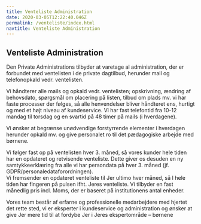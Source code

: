 ```yaml
---
title: Venteliste Administration
date: 2020-03-05T12:22:40.046Z
permalink: /venteliste/index.html
navtitle: Venteliste Administration
---
```

## Venteliste Administration

Den Private Administrations tilbyder at varetage al administration, der er forbundet med ventelisten i de private dagtilbud, herunder mail og telefonopkald vedr. ventelisten.

Vi håndterer alle mails og opkald vedr. ventelisten; opskrivning, ændring af behovsdato, spørgsmål om placering på listen, tilbud om plads mv. vi har faste processer der følges, så alle henvendelser bliver håndteret ens, hurtigt og med et højt niveau af kundeservice.  Vi har fast telefontid fra 10-12 mandag til torsdag og en svartid på 48 timer på mails (i hverdagene).

Vi ønsker at begrænse unødvendige forstyrrende elementer i hverdagen herunder opkald mv. og give personalet ro til det pædagogiske arbejde med børnene. 

Vi følger fast op på ventelisten hver 3. måned, så vores kunder hele tiden har en opdateret og retvisende venteliste. Dette giver os desuden en ny samtykkeerklæring fra alle vi har persondata på hver 3. måned (jf. GDPR/personaledataforordningen).\
Vi fremsender en opdateret venteliste til Jer ultimo hver måned, så I hele tiden har fingeren på pulsen ifht. Jeres venteliste.  Vi tilbyder en fast månedlig pris incl. Moms, der er baseret på institutionens antal enheder.

Vores team består af erfarne og professionelle medarbejdere med hjertet det rette sted, vi er eksperter i kundeservice og administration og ønsker at give Jer mere tid til at fordybe Jer i Jeres ekspertområde – børnene